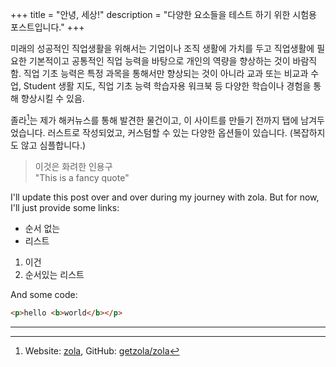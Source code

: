 +++
title = "안녕, 세상!"
description = "다양한 요소들을 테스트 하기 위한 시험용 포스트입니다."
+++

미래의 성공적인 직업생활을 위해서는 기업이나 조직 생활에 가치를 두고 직업생활에 필요한 기본적이고 공통적인 직업 능력을 바탕으로 개인의 역량을 향상하는 것이 바람직함. 직업 기초 능력은 특정 과목을 통해서만 향상되는 것이 아니라 교과 또는 비교과 수업, Student 생활 지도, 직업 기초 능력 학습자용 워크북 등 다양한 학습이나 경험을 통해 향상시킬 수 있음.

졸라[^zolawebsite]는 제가 해커뉴스를 통해 발견한 물건이고, 이 사이트를 만들기 전까지 탭에 남겨두었습니다. 러스트로 작성되었고, 커스텀할 수 있는 다양한 옵션들이 있습니다. (복잡하지도 않고 심플합니다.)

> 이것은 화려한 인용구<br/>
> "This is a fancy quote"

I'll update this post over and over during my journey with zola. But for now, I'll just provide some links:

- 순서 없는
- 리스트

1. 이건
2. 순서있는 리스트

And some code:

```html
<p>hello <b>world</b></p>
```

---

[^zolawebsite]: Website: [zola](https://getzola.org), GitHub: [getzola/zola](https://github.com/getzola/zola)
